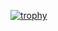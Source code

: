[![trophy](https://github-profile-trophy.vercel.app/?username=MMeesy)](https://github.com/ryo-ma/github-profile-trophy)
